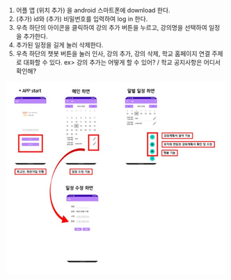 1. 어플 앱 (위치 추가) 을 android 스마트폰에 download 한다.
2. (추가) id와 (추가) 비밀번호를 입력하여 log in 한다.
3. 우측 하단의 아이콘을 클릭하여 강의 추가 버튼을 누르고, 강의명을 선택하여 일정을 추가한다.
4. 추가된 일정을 길게 눌러 삭제한다.
5. 우측 하단의 챗봇 버튼을 눌러 인사, 강의 추가, 강의 삭제, 학교 홈페이지 연결 주제로 대화할 수 있다.
  ex> 강의 추가는 어떻게 할 수 있어? / 학교 공지사항은 어디서 확인해?

![guide](./image/guide.jpg)
